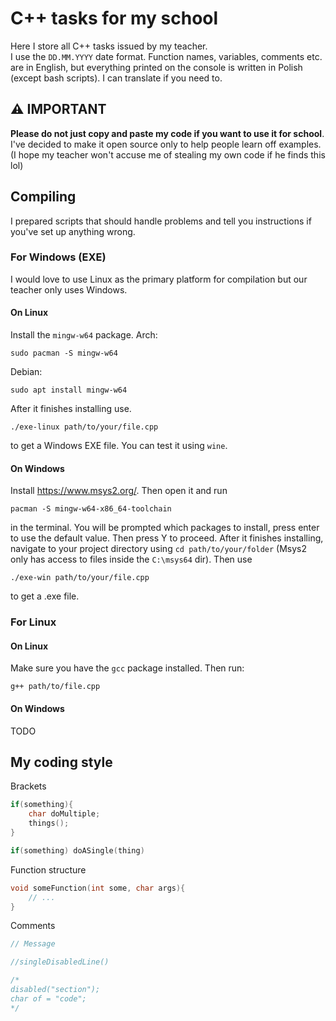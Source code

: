 # C++ tasks for my school
Here I store all C++ tasks issued by my teacher.  
I use the `DD.MM.YYYY` date format. Function names, variables, comments etc. are in English, but everything printed on the console is written in Polish (except bash scripts). I can translate if you need to. 

## ⚠️ IMPORTANT
**Please do not just copy and paste my code if you want to use it for school**. I've decided to make it open source only to help people learn off examples.  
(I hope my teacher won't accuse me of stealing my own code if he finds this lol)

## Compiling
I prepared scripts that should handle problems and tell you instructions if you've set up anything wrong.
### For Windows (EXE)
I would love to use Linux as the primary platform for compilation but our teacher only uses Windows.  
#### On Linux
Install the `mingw-w64` package.
Arch:
```
sudo pacman -S mingw-w64
```
Debian:
```
sudo apt install mingw-w64
```

After it finishes installing use.
```
./exe-linux path/to/your/file.cpp
```
to get a Windows EXE file.
You can test it using `wine`.

#### On Windows
Install https://www.msys2.org/.
Then open it and run
```
pacman -S mingw-w64-x86_64-toolchain
```
in the terminal.
You will be prompted which packages to install, press enter to use the default value. Then press Y to proceed.
After it finishes installing, navigate to your project directory using `cd path/to/your/folder` (Msys2 only has access to files inside the `C:\msys64` dir).
Then use
```
./exe-win path/to/your/file.cpp
```
to get a .exe file.

### For Linux
#### On Linux
Make sure you have the `gcc` package installed. Then run:
```
g++ path/to/file.cpp
```
#### On Windows
TODO

## My coding style
Brackets
```cpp
if(something){
    char doMultiple;
    things();
}
```
```cpp
if(something) doASingle(thing)
```
Function structure
```cpp
void someFunction(int some, char args){
    // ...
}
```
Comments
```cpp
// Message
```
```cpp
//singleDisabledLine()
```
```cpp
/*
disabled("section");
char of = "code";
*/
```